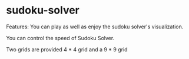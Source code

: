 # sudoku-solver

Features:
You can play as well as enjoy the sudoku solver's visualization.

You can control the speed of Sudoku Solver.

Two grids are provided 4 * 4 grid and a 9 * 9 grid
